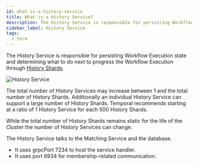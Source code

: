 ```yaml
---
id: what-is-a-history-service
title: What is a History Service?
description: The History Service is responsible for persisting Workflow Execution state and determining what to do next to progress the Workflow Execution through History Shards.
sidebar_label: History Service
tags:
  - term
---
```


The History Service is responsible for persisting Workflow Execution state and determining what to do next to progress the Workflow Execution through [History Shards](/concepts/what-is-a-history-shard).

![History Service](/diagrams/temporal-history-service.svg)

The total number of History Services may increase between 1 and the total number of History Shards.
Additionally an individual History Service can support a large number of History Shards.
Temporal recommends starting at a ratio of 1 History Service for each 500 History Shards.

While the total number of History Shards remains static for the life of the Cluster the number of History Services can change.

The History Service talks to the Matching Service and the database.

- It uses grpcPort 7234 to host the service handler.
- It uses port 6934 for membership-related communication.
